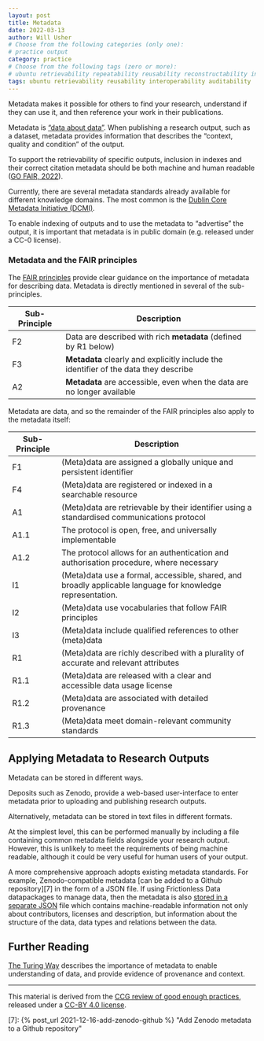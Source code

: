```yaml
---
layout: post
title: Metadata
date: 2022-03-13
author: Will Usher
# Choose from the following categories (only one):
# practice output
category: practice
# Choose from the following tags (zero or more):
# ubuntu retrievability repeatability reusability reconstructability interoperability auditability
tags: ubuntu retrievability reusability interoperability auditability
---
```


Metadata makes it possible for others to find your research,
understand if they can use it,
and then reference your work in their publications.

Metadata is [“data about data”][4].
When publishing a research output, such as a dataset,
metadata provides information that describes the “context, quality and condition” of the output.

To support the retrievability of specific outputs,
inclusion in indexes and their correct citation
metadata should be both machine and human readable ([GO FAIR, 2022][5]).

Currently, there are several metadata standards already available for different knowledge domains.
The most common is the [Dublin Core Metadata Initiative (DCMI)][6].

To enable indexing of outputs and to use the metadata to “advertise” the output,
it is important that metadata is in public domain (e.g. released under a CC-0 license).

### Metadata and the FAIR principles

The [FAIR principles][3] provide clear guidance on the importance of metadata for describing data.
Metadata is directly mentioned in several of the sub-principles.

Sub-Principle | Description
-|-
F2 | Data are described with rich **metadata** (defined by R1 below)
F3 | **Metadata** clearly and explicitly include the identifier of the data they describe
A2 | **Metadata** are accessible, even when the data are no longer available

Metadata are data, and so the remainder of the FAIR principles also apply to the metadata itself:

Sub-Principle | Description
-|-
F1 | (Meta)data are assigned a globally unique and persistent identifier
F4 | (Meta)data are registered or indexed in a searchable resource
A1 | (Meta)data are retrievable by their identifier using a standardised communications protocol
A1.1 | The protocol is open, free, and universally implementable
A1.2 | The protocol allows for an authentication and authorisation procedure, where necessary
I1 | (Meta)data use a formal, accessible, shared, and broadly applicable language for knowledge representation.
I2 | (Meta)data use vocabularies that follow FAIR principles
I3 | (Meta)data include qualified references to other (meta)data
R1 | (Meta)data are richly described with a plurality of accurate and relevant attributes
R1.1 | (Meta)data are released with a clear and accessible data usage license
R1.2 | (Meta)data are associated with detailed provenance
R1.3 | (Meta)data meet domain-relevant community standards

## Applying Metadata to Research Outputs

Metadata can be stored in different ways.

Deposits such as Zenodo, provide a web-based user-interface to enter metadata prior to uploading and publishing
research outputs.

Alternatively, metadata can be stored in text files in different formats.

At the simplest level, this can be performed manually by including a file containing common metadata fields
alongside your research output.
However, this is unlikely to meet the requirements of being machine readable, although it could be very useful
for human users of your output.

A more comprehensive approach adopts existing metadata standards.
For example, Zenodo-compatible metadata [can be added to a Github repository][7] in the form of a JSON file.
If using Frictionless Data datapackages to manage data, then the metadata is also [stored in a separate JSON][8]
file which contains machine-readable information not only about contributors, licenses and description,
but information about the structure of the data, data types and relations between the data.

## Further Reading

[The Turing Way][9] describes the importance of metadata to enable understanding of data,
and provide evidence of provenance and context.

------------
This material is derived from the [CCG review of good enough practices][4], released under a [CC-BY 4.0 license][5].

[1]: https://doi.org/10.5281/zenodo.5911546 "Usher, William, Beltramo, Agnese, Gardumi, Francesco, Martin, Viktoria, & Petrarulo, Luca. (2022). CCG Platform - Body of Knowledge: Review of Good Practice (1.3). Zenodo. https://doi.org/10.5281/zenodo.5911546"

[2]: https://creativecommons.org/licenses/by/4.0/legalcode

[3]: http://doi.org/10.1038/sdata.2016.18 "M. D. Wilkinson et al., ‘The FAIR Guiding Principles for scientific data management and stewardship’, Sci Data, vol. 3, no. 1, p. 160018, Mar. 2016, doi: 10.1038/sdata.2016.18."

[4]: http://doi.org/10.1002/asi.24295 "J. Furner, ‘Definitions of “Metadata”: A Brief Survey of International Standards’, Journal of the Association for Information Science and Technology, vol. 71, no. 6, Jun. 2020, doi: 10.1002/asi.24295."

[5]: https://www.go-fair.org/fair-principles/f2-data-described-rich-metadata/ "GO FAIR, ‘F2: Data are described with rich metadata’, GO FAIR. https://www.go-fair.org/fair-principles/f2-data-described-rich-metadata/ (accessed Dec. 06, 2021)."

[6]: https://www.dublincore.org/

[7]: {% post_url 2021-12-16-add-zenodo-github %} "Add Zenodo metadata to a Github repository"

[8]: https://specs.frictionlessdata.io/data-package/#metadata

[9]: https://the-turing-way.netlify.app/reproducible-research/rdm/rdm-metadata.html# "The Turing Way: Documentation and Metadata"
